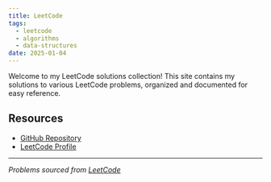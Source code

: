 ```yaml
---
title: LeetCode
tags:
  - leetcode
  - algorithms
  - data-structures
date: 2025-01-04
---
```


Welcome to my LeetCode solutions collection! This site contains my solutions to various LeetCode problems, organized and documented for easy reference.

## Resources

- [GitHub Repository](https://github.com/hwennnn/digital-garden/tree/master/content/Leetcode)
- [LeetCode Profile](https://leetcode.com/theonepieceisreal/)

---

*Problems sourced from [LeetCode](https://leetcode.com/)*
